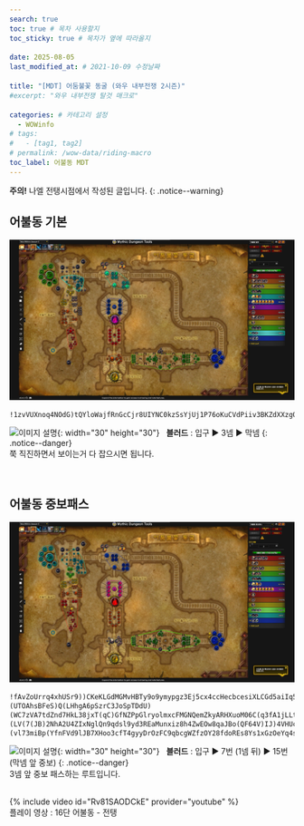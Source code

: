 ```yaml
---
search: true
toc: true # 목차 사용할지
toc_sticky: true # 목차가 옆에 따라올지

date: 2025-08-05
last_modified_at: # 2021-10-09 수정날짜

title: "[MDT] 어둠불꽃 동굴 (와우 내부전쟁 2시즌)"
#excerpt: "와우 내부전쟁 탈것 매크로"

categories: # 카테고리 설정
  - WOWinfo
# tags:
#   - [tag1, tag2]
# permalink: /wow-data/riding-macro
toc_label: 어불동 MDT
---
```

**주의!** 나엘 전탱시점에서 작성된 글입니다.
{: .notice--warning}  

## 어불동 기본

![이미지 설명](/assets/img/wow/wowinfo/2025-08-05-wowinfo-mdt-dfc/1.webp)

```  
!1zvVUXnoq4NOdG)tQYloWajfRnGcCjr8UIYNC0kzSsYjUj1P76oKuCVdPiiv3BKZdXXzgQvuBwBljqYVrdN5B(4O1Z9VZxEBvvF3nHddn9D(nAL0xURVT)W132gghdVPRUhnBAS)cy9MU78VYx2nTFB4WftdJ97X1h8BSN8QvFYVXexdnkT4n32ofgIECdNEaxc)gMFJeEocZYaU0kyARHXuoM06Cf(6)qRwmwUYyNrllSgjxOSfwLcmwUySImoAghT0O0gJw4aZ0yyWxmwN8mBb4sNKXSXxqkLkR2L8)iKMzgFPrvueJbTwuWegTn5FjyYiWtuyyLoH0YTUy(fdgxkApYgOXUv0eFbO4La4SxeH)IiIxab(VCm8P4ZF9p)45F(LN)7V953)R)9)E(7F1xw1ux3SBQD8j41kNAQIkdDV5QWtpuoEVV8rOCd6NhMABZl70UrKUa3njuFGlnqNWLfVC4vm0JzmKB4DbTcxKUJVghIyt2ynENjOeqUGkuFzDnl(xgAE6lTue5W4rwK7evUQtKPQojtYuqZa57UXWw0VIJ0rMVjLaj1157Jbbi9KfTWLVBQv7tTMDu6pVQScY(OxCNjY5zLbI9woIbZwl7eOaH2B3QaFEq2HdlcyqaIAHsPMkLgOOUC4yvAWy11HTZUAzvrOUglYzvdxEDIBYH42vZCRMvKptWwnJVAwUCAoGfQmsAoaR4qGFmOoYCuhfBwjMOBxIfaiAQeNAO3bf6C8(C64K7t1afvsjYwIfYSt)R7smMfBPIhj7GJqkKfpN0L8GqFMmFr3L2u1kvt2zeUCLgKNK7W2Aq8z2253C2wf)E3IIvDkYynASHYYOyGAv4O8KNGkiibJGeCAnHIwtiO1eY0ytASnzJdPKnYzmDcRGWKmASKtJLY0yf9oyP6KdQl0W5BbKttksCPiIeQ)atruLK0sQuFdQXQsG0LYs0LYquLsF2ZFy560dGctUusYwvrpFxf8Zk7MoCi0nED8tdygmVq5022WJbyrFzOlS)P)CyO5UU9rm4BilV6RN6Ul03H)sdESSf)svyp8lu26lhcTHDJWVQjfCy7)dn1JxvxpeqpHnUsrt)27J2N8)hdHpaOL7RAGmU(qi8x9TvyiTnC3utlSnWSzO3230fQ8BrV5))p
```  
![이미지 설명](https://wow.zamimg.com/images/wow/icons/large/spell_nature_bloodlust.jpg){: width="30" height="30"} 
&nbsp;&nbsp;**블러드** : 입구 ▶ 3넴 ▶ 막넴
{: .notice--danger}  
쭉 직진하면서 보이는거 다 잡으시면 됩니다.  
<br>
<br>

## 어불동 중보패스

![이미지 설명](/assets/img/wow/wowinfo/2025-08-05-wowinfo-mdt-dfc/2.webp)

```
!fAvZoUrrq4xhUSr9))CKeKLGdMGMvHBTy9o9ymypgz3Ej5cx4ccHecbcesiXLCGd5aiIq5zcV5DGPQQ7X94SBy3PTNPRAQF(QQ(Ah4Hldnx12UT)jXD7xTTpmxRKHMR3UE7UhF16ykfF)(UTOAhsBFeS)Q(LHhgA6pSzrC3JoSpTDdU)(WC7zVA7tdZnd7HkL38jxT(qC)GfNZPpGlryolmxcFMGNQemZkyARHXuoM06C(q3fA1jLLtu2z0sV1i5cL1Bvkqz5jLvKYdQXrnnkTXOfoqnngg8tkRZwMDsWmNKXSdVGukvwTlB)eKMvkpZO8(HyqRfEMWOTz7lbvsaorHHv6esl36gYVHGXLJ2r0av2nbM4Ne4VpbC29kHFVse3Je4)Mu8PdFE7p)YJ)Z3C87)1V6tU95)WX)(LV(7(JB)2NhA2U4ZIxNglQn9qdsl9yd3REaMunxiz8h4ZwEOw8qaJBo(QF64V)IJ)4VHUcl(L3DMHBesVWB9oUG5fdaKcT1SlmE2qraAjyALXXarQ3MTXOk3WmjcNP9wntB0obtQnkoykn5fn3Q1AVY5geA8(70l3(lV4FF1F(6V(VkW1HvTHgMJ)X6p6Q3z)YBcn3aD9GJ3TQl9HDD7JeCb9y4RC9HD7I9PhFy9ASmv2O5WI1XBIRrOm2h38S3D)(vl73miBp(YfnFVd9lJB7XHoo3cfT4gyyDrOzFC9qbcgWZfzOY28fdoREs8Ys1xGzOeYq4sJxg8YIxo8YJxdDB0INxI8sMxQ8sNxM6zCr9mSOAg9S4OAESiip1LNNYtkPmfuOPRJn8xLVQ7VLoY0wmbLEmdfmmffkmh5uEk4uw6OSuiYzPNYsrolLcklLsklfEmtNlzKLKCYgQjmCQtPIKYbf9L(SuXmqaIo4YXH1egPu7tbbZaKLajkhfJ4DfslRrAdQUUgJRjdvNG4tbuNMnYOw2v2cy(PStx7ekMC1bHA0VzpxmeJ11fxGzWB2lWN0wMWsqP0MqGVUqliRBk4Zi2oYyBYbgyBQDGtaaNAh8L0N8C6eJSSkWgzKtbI)nfi22uvwjIDDfRv2TLdzl20une4Q9h3ulIBN8KBYt(6NeSjpXN8u9ayXHcvfs(MZrOXhHx6yrBbggRjUmQbI0fG1JBI0eLbOP(aBWly3CH(odKstx(ym1KkDftbxoPVHo51qJ6O8sY7M2A9wO7oJR7usq3BcexNnqCDaBHMcoqKNebem8mNcShW0iYKkWEazcCpqIa3lvKosncjWOmTS5LJwa5dq4a6aeoW9aHdCpidVptfd2ejSi6405tVJWZDriDgHRi)npR7iUQOMdfnKijOxryRK6fu5Xn6OeLaXxGpgWxGEgNcve(QfuqRZjHYq4RYsaScjc4NtOrJ0PZ5vkr8zdMa0wrKizH)FYN8b(Fzm(54pfODvx3QRpSo9m4LA20Uc8ZI4YdRwdNfpyGMUDX4NUDD7hSDvFSfoEUSd55ui8F
```

![이미지 설명](https://wow.zamimg.com/images/wow/icons/large/spell_nature_bloodlust.jpg){: width="30" height="30"} 
&nbsp;&nbsp;**블러드** : 입구 ▶ 7번 (1넴 뒤) ▶ 15번 (막넴 앞 중보)
{: .notice--danger}  
3넴 앞 중보 패스하는 루트입니다.  
<br>

{% include video id="Rv81SAODCkE" provider="youtube" %}  
플레이 영상 : 16단 어불동 - 전탱
<br>
<br>